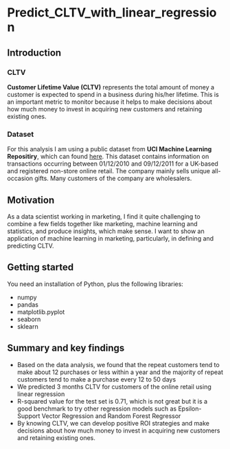 # Predict_CLTV_with_linear_regression

## Introduction

### CLTV
**Customer Lifetime Value (CLTV)** represents the total amount of money a customer is expected to spend in a business during his/her lifetime. This is an important metric to monitor because it helps to make decisions about how much money to invest in acquiring new customers and retaining existing ones.

### Dataset
For this analysis I am using a public dataset from **UCI Machine Learning Repositiry**, which can found [here](http://archive.ics.uci.edu/ml/index.php). This dataset contains information on transactions occurring between 01/12/2010 and 09/12/2011 for a UK-based and registered non-store online retail. The company mainly sells unique all-occasion gifts. Many customers of the company are wholesalers.

## Motivation
As a data scientist working in marketing, I find it quite challenging to combine a few fields together like marketing, machine learning and statistics, and produce insights, which make sense. I want to show an application of machine learning in marketing, particularly, in defining and predicting CLTV. 

## Getting started
You need an installation of Python, plus the following libraries:
* numpy
* pandas
* matplotlib.pyplot
* seaborn
* sklearn

## Summary and key findings
* Based on the data analysis, we found that the repeat customers tend to make about 12 purchases or less within a year and the majority of repeat customers tend to make a purchase every 12 to 50 days
* We predicted 3 months CLTV for customers of the online retail using linear regression
* R-squared value for the test set is 0.71, which is not great but it is a good benchmark to try other regression models such as Epsilon-Support Vector Regression and Random Forest Regressor
* By knowing CLTV, we can develop positive ROI strategies and make decisions about how much money to invest in acquiring new customers and retaining existing ones.
